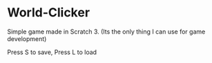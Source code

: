 # World-Clicker
Simple game made in Scratch 3. (Its the only thing I can use for game development)

Press S to save,
Press L to load
